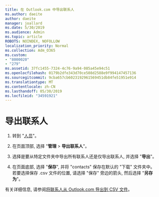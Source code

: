 ```yaml
---
title: 在 Outlook.com 中导出联系人
ms.author: daeite
author: daeite
manager: joallard
ms.date: 5/30/2019
ms.audience: Admin
ms.topic: article
ROBOTS: NOINDEX, NOFOLLOW
localization_priority: Normal
ms.collection: Adm_O365
ms.custom:
- "8000020"
- "279"
ms.assetid: 37fc1455-7324-4c76-9a94-085a45e94c51
ms.openlocfilehash: 0179b2dfe343d70ce508d2588e9f994147457136
ms.sourcegitcommit: 9cba657cb6023192961569451db84fe51951e914
ms.translationtype: MT
ms.contentlocale: zh-CN
ms.lasthandoff: 05/30/2019
ms.locfileid: "34591921"
---
```

# <a name="export-your-contacts"></a>导出联系人

1. 转到 "[人员](https://outlook.live.com/people/)"。

2. 在页面顶部, 选择 "**管理** \> **导出联系人**"。

3. 选择是要从特定文件夹中导出所有联系人还是仅导出联系人, 并选择 "**导出**"。

4. 在页面底部, 选择 "**保存**", 并将 "contacts" 保存在默认的 "下载" 文件夹中。 若要选择保存 .csv 文件的位置, 请选择 "保存" 旁边的箭头, 然后选择 "**另存为**"。

有关详细信息, 请参阅[将联系人从 Outlook.com 导出到 CSV 文件](https://go.microsoft.com/fwlink/p/?linkid=873137)。